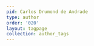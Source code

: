 ```yaml
---
pid: Carlos Drumond de Andrade
type: author
order: '020'
layout: tagpage
collection: author_tags
---
```

